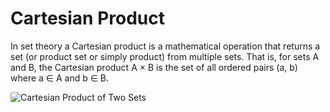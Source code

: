 # Cartesian Product

In set theory a Cartesian product is a mathematical operation that returns a set 
(or product set or simply product) from multiple sets. That is, for sets A and B,
the Cartesian product A × B is the set of all ordered pairs (a, b)
where a ∈ A and b ∈ B. 

![Cartesian Product of Two Sets](https://en.wikipedia.org/wiki/Cartesian_product#/media/File:Cartesian_Product_qtl1.svg)
